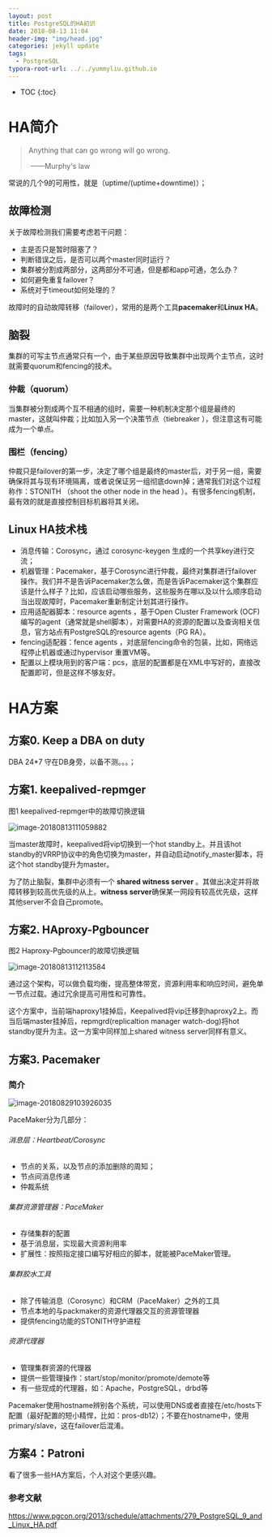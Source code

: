 ```yaml
---
layout: post
title: PostgreSQL的HA初识
date: 2018-08-13 11:04
header-img: "img/head.jpg"
categories: jekyll update
tags:
  - PostgreSQL
typora-root-url: ../../yummyliu.github.io
---
```


* TOC
{:toc}

# HA简介

> Anything that can go wrong will go wrong. 
>
> ​					——Murphy's law

常说的几个9的可用性，就是（uptime/(uptime+downtime)）；

## 故障检测

关于故障检测我们需要考虑若干问题：

+ 主是否只是暂时阻塞了？
+ 判断错误之后，是否可以两个master同时运行？
+ 集群被分割成两部分，这两部分不可通，但是都和app可通，怎么办？
+ 如何避免重复failover？
+ 系统对于timeout如何处理的？

故障时的自动故障转移（failover），常用的是两个工具**pacemaker**和**Linux HA**。

## 脑裂

集群的可写主节点通常只有一个，由于某些原因导致集群中出现两个主节点，这时就需要quorum和fencing的技术。

### 仲裁（quorum） 

当集群被分割成两个互不相通的组时，需要一种机制决定那个组是最终的master，这就叫仲裁；比如加入另一个决策节点（tiebreaker ），但注意这有可能成为一个单点。

### 围栏（fencing）

仲裁只是failover的第一步，决定了哪个组是最终的master后，对于另一组，需要确保将其与现有环境隔离，或者说保证另一组彻底down掉；通常我们对这个过程称作：STONITH （shoot the other node in the head ）。有很多fencing机制，最有效的就是直接控制目标机器将其关闭。

## Linux HA技术栈

+ 消息传输：Corosync，通过 corosync-keygen 生成的一个共享key进行交流；
+ 机器管理：Pacemaker，基于Corosync进行仲裁，最终对集群进行failover操作。我们并不是告诉Pacemaker怎么做，而是告诉Pacemaker这个集群应该是什么样子？比如，应该启动哪些服务，这些服务在哪以及以什么顺序启动当出现故障时，Pacemaker重新制定计划其进行操作。
+ 应用适配器脚本：resource agents ，基于Open Cluster Framework (OCF) 编写的agent（通常就是shell脚本），对需要HA的资源的配置以及查询相关信息，官方站点有PostgreSQL的resource agents（PG RA）。
+ fencing适配器：fence agents ，对底层fencing命令的包装，比如，网络远程停止机器或通过hypervisor 重置VM等。
+ 配置以上模块用到的客户端：pcs，底层的配置都是在XML中写好的，直接改配置即可，但是这样不够友好。



# HA方案

## 方案0. Keep a DBA on duty

DBA 24*7 守在DB身旁，以备不测。。。；

## 方案1. keepalived-repmger

图1 keepalived-repmger中的故障切换逻辑

![image-20180813111059882](/../Desktop/repmger.png)

当master故障时，keepalived将vip切换到一个hot standby上。并且该hot standby的VRRP协议中的角色切换为master，并自动启动notify_master脚本，将这个hot standby提升为master。

为了防止脑裂，集群中必须有一个 **shared witness server** 。其做出决定并将故障转移到较高优先级的从上。**witness server**确保某一网段有较高优先级，这样其他server不会自己promote。

## 方案2. HAproxy-Pgbouncer

图2 Haproxy-Pgbouncer的故障切换逻辑

![image-20180813112113584](/../Desktop/haproxy.png)

通过这个架构，可以做负载均衡，提高整体带宽，资源利用率和响应时间，避免单一节点过载。通过冗余提高可用性和可靠性。

这个方案中，当前端haproxy1挂掉后，Keepalived将vip迁移到haproxy2上。而当后端master挂掉后，repmgrd(replicaltion manager watch-dog)将hot standby提升为主。这一方案中同样加上shared witness server同样有意义。

## 方案3. Pacemaker

### 简介

![image-20180829103926035](/../Desktop/pacemaker.png)

PaceMaker分为几部分：

###### 消息层：Heartbeat/Corosync

+ 节点的关系，以及节点的添加删除的周知；
+ 节点间消息传递
+ 仲裁系统

###### 集群资源管理器：PaceMaker

+ 存储集群的配置
+ 基于消息层，实现最大资源利用率
+ 扩展性：按照指定接口编写好相应的脚本，就能被PaceMaker管理。

###### 集群胶水工具

+ 除了传输消息（Corosync）和CRM（PaceMaker）之外的工具
+ 节点本地的与packmaker的资源代理器交互的资源管理器
+ 提供fencing功能的STONITH守护进程

###### 资源代理器

+ 管理集群资源的代理器
+ 提供一些管理操作：start/stop/monitor/promote/demote等
+ 有一些现成的代理器，如：Apache，PostgreSQL，drbd等

Pacemaker使用hostname辨别各个系统，可以使用DNS或者直接在/etc/hosts下配置（最好配置的短小精悍，比如：pros-db12）；不要在hostname中，使用primary/slave，这在failover后混淆。

## 方案4：Patroni

看了很多一些HA方案后，个人对这个更感兴趣。







### 参考文献

https://www.pgcon.org/2013/schedule/attachments/279_PostgreSQL_9_and_Linux_HA.pdf





